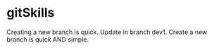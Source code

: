 # gitSkills
Creating a new branch is quick.
Update in branch dev1.
Create a new branch is quick AND simple.
